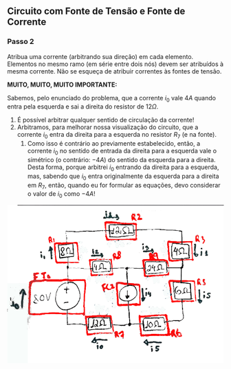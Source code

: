 ## Circuito com Fonte de Tensão e Fonte de Corrente

<div class="grid-50-50">

<div class="grid-element small">

### Passo 2

Atribua uma corrente (arbitrando sua direção) em cada elemento. Elementos no mesmo ramo (em série entre dois nós) devem ser atribuídos à mesma corrente. Não se esqueça de atribuir correntes às fontes de tensão.

**MUITO, MUITO, MUITO IMPORTANTE:**

Sabemos, pelo enunciado do problema, que a corrente $i_{0}$ vale $4A$ quando entra pela esquerda e sai a direita do resistor de $12 \Omega$.

1. É possível arbitrar qualquer sentido de circulação da corrente! 
2. Arbitramos, para melhorar nossa visualização do circuito, que a corrente $i_{0}$ entra da direita para a esquerda no resistor $R_{7}$ (e na fonte).
    1. Como isso é contrário ao previamente estabelecido, então, a corrente $i_{0}$ no sentido de entrada da direita para a esquerda vale o simétrico (o contrário: $-4A$) do sentido da esquerda para a direita. Desta forma, porque arbitrei $i_{0}$ entrando da direita para a esquerda, mas, sabendo que $i_{0}$ entra originalmente da esquerda para a direita em $R_{7}$, então, quando eu for formular as equações, devo considerar o valor de $i_{0}$ como $-4A$!

</div>

<div class="grid-element normal" style="margin: auto;">

<!-- _class: transparent -->
![](./img/circuito_2_2.png)

</div>

</div>
